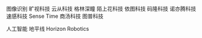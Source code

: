 图像识别
    旷视科技
    云从科技
    格林深瞳
    陌上花科技
    依图科技
    码隆科技
    诺亦腾科技
    速感科技
    Sense Time 商汤科技
    图普科技




人工智能
    地平线 Horizon Robotics
